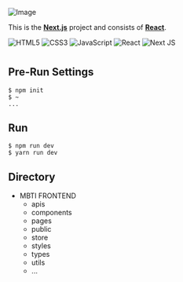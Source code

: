 ![Image](https://avatars.githubusercontent.com/u/98827759?v=4)

This is the **[Next.js](https://nextjs.org/)** project and consists of **[React](https://ko.reactjs.org/)**.

![HTML5](https://img.shields.io/badge/html5-%23E34F26.svg?style=for-the-badge&logo=html5&logoColor=white)
![CSS3](https://img.shields.io/badge/css3-%231572B6.svg?style=for-the-badge&logo=css3&logoColor=white)
![JavaScript](https://img.shields.io/badge/javascript-%23323330.svg?style=for-the-badge&logo=javascript&logoColor=%23F7DF1E)
![React](https://img.shields.io/badge/react-%2320232a.svg?style=for-the-badge&logo=react&logoColor=%2361DAFB)
![Next JS](https://img.shields.io/badge/Next-black?style=for-the-badge&logo=next.js&logoColor=white)

# 

## Pre-Run Settings
```
$ npm init
$ ~
...
```


## Run
```
$ npm run dev
$ yarn run dev
```


## Directory
* MBTI FRONTEND
  * apis
  * components
  * pages
  * public
  * store
  * styles
  * types
  * utils
   * ...
